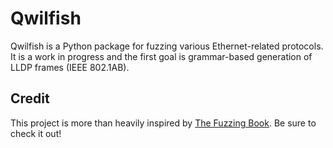 # Qwilfish
Qwilfish is a Python package for fuzzing various Ethernet-related protocols.
It is a work in progress and the first goal is grammar-based generation of
LLDP frames (IEEE 802.1AB).

## Credit
This project is more than heavily inspired by
[The Fuzzing Book](https://www.fuzzingbook.org/). Be sure to check it out!
